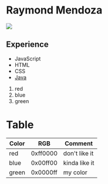  # Raymond Mendoza
 <img src="https://github.com/raymondmendozaaa/raymondmendozaaa/assets/173516507/d86b0264-4a04-43d2-9e3e-c92840e1d01d">

 ## Experience
 * JavaScript
 * HTML
 * CSS
 * [Java](https://oracle.com)

1. red
2. blue
3. green

# Table
Color | RGB | Comment
------|-----|--------
red | 0xff0000 | don't like it
blue | 0x00ff00 | kinda like it
green | 0x0000ff | my color
